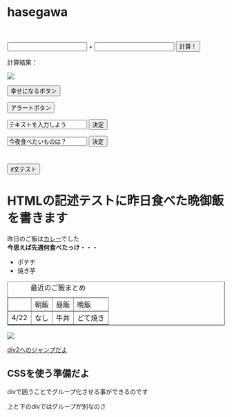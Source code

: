 # hasegawa
<!DOCTYPE html>
<html>
<head>
<meta charset="UTF-8">
<title>スクリプトプログラミング演習</title>
<link rel="stylesheet" href="HB20A069.css">
<script src="hb20a069.js"></script>
</head>

<body>

<p id="time">
</p>

<p>
<div class="wakuarea">
<p class = "big">
<br>
<div>
<input type="number" id="number1"> +
<input type="number" id="number2">
<button onclick="Clicknumber()">計算！</button>
</p>

計算結果：<p id="result">

</div>
</div>
</div>
</p>
<p id="Bombe">

<img src="img/bakudan.png">
</p>

<p id="CountDown">
<button onclick="Trigger()">幸せになるボタン</button>
</p>

<div>
<button onclick="buttonTest()">アラートボタン</button>
</div>

<p>
<div>
<input type="text" id="Texbox1"value="テキストを入力しよう">
<button onclick="ClickTextbox1()">決定</button>
</div>
</p>

<p>
<div>
<input type="text" id="Texbox2"value="今夜食べたいものは？">
<button onclick="ClickTextbox2()">決定</button>
</div>
</p>

<h1>
<div id="DisplayTextbox2">
</div>
</h1>

<p>
<button onclick="iftest()">if文テスト</button>
</p>

<h1>HTMLの記述テストに昨日食べた晩御飯を書きます</h1>
<p>
昨日のご飯は<a href="https://www.osakac.ac.jp/">カレー</a>でした
<br>
<strong>今思えば先週何食べたっけ・・・</strong>

<p>
<div class="inlineblock">
<ul>
<li>ポテチ</li>
<li>焼き芋</li>
</ul>
</div>
</p>

<p>
<div class="inlineblock">
<table border="1">
<caption>最近のご飯まとめ</caption>
<tr>
<td></td><td>朝飯</td><td>昼飯</td><td>晩飯</td>
</tr>
<tr>
<td>4/22</td><td>なし</td><td>牛丼</td><td>どて焼き</td>
</tr>
</table>
</div>
</p>

<p>
<a href="https://www.osakac.ac.jp/"><img src="img/oecu_logo.jpg"></a>
</p>
<p>
<a href="#div2">div2へのジャンプだよ</a>
</p>
<div id="div1" class="sty1">
<h2>CSSを使う準備だよ</h2>
<p>
divで囲うことでグループ化させる事ができるのです
</p>
</div>
<div id="div2" class ="sty2">
<p>
上と下のdivではグループが別なのさ
</p>
</div>

<span id ="text"></span>


</body>
</html>

